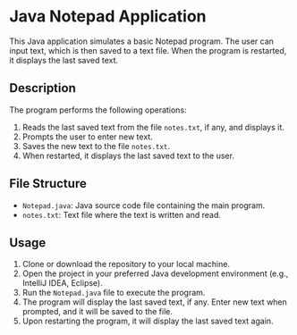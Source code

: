 # Java Notepad Application

This Java application simulates a basic Notepad program. The user can input text, which is then saved to a text file. When the program is restarted, it displays the last saved text.

## Description

The program performs the following operations:

1. Reads the last saved text from the file `notes.txt`, if any, and displays it.
2. Prompts the user to enter new text.
3. Saves the new text to the file `notes.txt`.
4. When restarted, it displays the last saved text to the user.

## File Structure

- `Notepad.java`: Java source code file containing the main program.
- `notes.txt`: Text file where the text is written and read.

## Usage

1. Clone or download the repository to your local machine.
2. Open the project in your preferred Java development environment (e.g., IntelliJ IDEA, Eclipse).
3. Run the `Notepad.java` file to execute the program.
4. The program will display the last saved text, if any. Enter new text when prompted, and it will be saved to the file.
5. Upon restarting the program, it will display the last saved text again.
